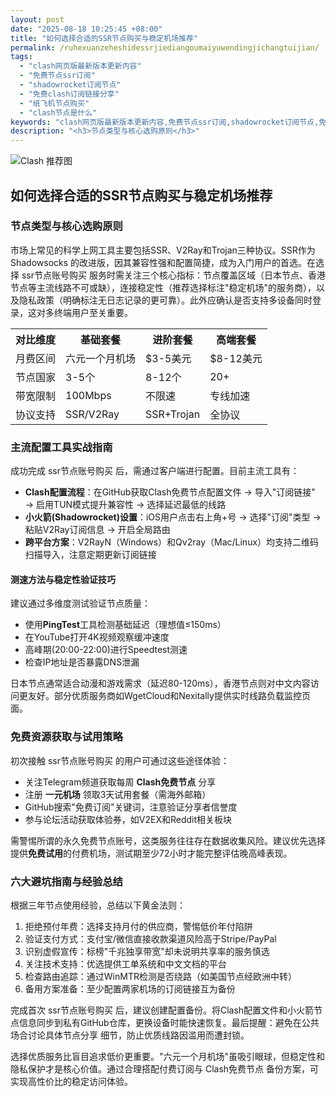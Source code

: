 ```yaml
---
layout: post
date: "2025-08-18 10:25:45 +08:00"
title: "如何选择合适的SSR节点购买与稳定机场推荐"
permalink: /ruhexuanzeheshidessrjiediangoumaiyuwendingjichangtuijian/
tags:
  - "clash网页版最新版本更新内容"
  - "免费节点ssr订阅"
  - "shadowrocket订阅节点"
  - "免费clash订阅链接分享"
  - "纸飞机节点购买"
  - "clash节点是什么"
keywords: "clash网页版最新版本更新内容,免费节点ssr订阅,shadowrocket订阅节点,免费clash订阅链接分享,纸飞机节点购买,clash节点是什么"
description: "<h3>节点类型与核心选购原则</h3>"
---
```


![Clash 推荐图](https://clashjd.github.io/assets/img/免费clash节点.png)

## 如何选择合适的SSR节点购买与稳定机场推荐

<h3>节点类型与核心选购原则</h3>
<p>市场上常见的科学上网工具主要包括SSR、V2Ray和Trojan三种协议。SSR作为 Shadowsocks 的改进版，因其兼容性强和配置简捷，成为入门用户的首选。在选择 ssr节点账号购买 服务时需关注三个核心指标：节点覆盖区域（日本节点、香港节点等主流线路不可或缺），连接稳定性（推荐选择标注"稳定机场"的服务商），以及隐私政策（明确标注无日志记录的更可靠）。此外应确认是否支持多设备同时登录，这对多终端用户至关重要。</p>
<table>
<tr><th>对比维度</th><th>基础套餐</th><th>进阶套餐</th><th>高端套餐</th></tr>
<tr><td>月费区间</td><td>六元一个月机场</td><td>$3-5美元</td><td>$8-12美元</td></tr>
<tr><td>节点国家</td><td>3-5个</td><td>8-12个</td><td>20+</td></tr>
<tr><td>带宽限制</td><td>100Mbps</td><td>不限速</td><td>专线加速</td></tr>
<tr><td>协议支持</td><td>SSR/V2Ray</td><td>SSR+Trojan</td><td>全协议</td></tr>
</table>
<h3>主流配置工具实战指南</h3>
<p>成功完成 ssr节点账号购买 后，需通过客户端进行配置。目前主流工具有：</p>
<ul>
<li><strong>Clash配置流程</strong>：在GitHub获取Clash免费节点配置文件 → 导入"订阅链接" → 启用TUN模式提升兼容性 → 选择延迟最低的线路</li>
<li><strong>小火箭(Shadowrocket)设置</strong>：iOS用户点击右上角+号 → 选择"订阅"类型 → 粘贴V2Ray订阅信息 → 开启全局路由</li>
<li><strong>跨平台方案</strong>：V2RayN（Windows）和Qv2ray（Mac/Linux）均支持二维码扫描导入，注意定期更新订阅链接</li>
</ul>
<h4>测速方法与稳定性验证技巧</h4>
<p>建议通过多维度测试验证节点质量：</p>
<ul>
<li>使用<strong>PingTest</strong>工具检测基础延迟（理想值≤150ms）</li>
<li>在YouTube打开4K视频观察缓冲速度</li>
<li>高峰期(20:00-22:00)进行Speedtest测速</li>
<li>检查IP地址是否暴露DNS泄漏</li>
</ul>
<p>日本节点通常适合动漫和游戏需求（延迟80-120ms），香港节点则对中文内容访问更友好。部分优质服务商如WgetCloud和Nexitally提供实时线路负载监控页面。</p>
<h3>免费资源获取与试用策略</h3>
<p>初次接触 ssr节点账号购买 的用户可通过这些途径体验：</p>
<ul>
<li>关注Telegram频道获取每周 <strong>Clash免费节点</strong> 分享</li>
<li>注册 <strong>一元机场</strong> 领取3天试用套餐（需海外邮箱）</li>
<li>GitHub搜索"免费订阅"关键词，注意验证分享者信誉度</li>
<li>参与论坛活动获取体验券，如V2EX和Reddit相关板块</li>
</ul>
<p>需警惕所谓的永久免费节点账号，这类服务往往存在数据收集风险。建议优先选择提供<strong>免费试用</strong>的付费机场，测试期至少72小时才能完整评估晚高峰表现。</p>
<h3>六大避坑指南与经验总结</h3>
<p>根据三年节点使用经验，总结以下黄金法则：</p>
<ol>
<li>拒绝预付年费：选择支持月付的供应商，警惕低价年付陷阱</li>
<li>验证支付方式：支付宝/微信直接收款渠道风险高于Stripe/PayPal</li>
<li>识别虚假宣传：标榜"千兆独享带宽"却未说明共享率的服务慎选</li>
<li>关注技术支持：优选提供工单系统和中文文档的平台</li>
<li>检查路由追踪：通过WinMTR检测是否绕路（如美国节点经欧洲中转）</li>
<li>备用方案准备：至少配置两家机场的订阅链接互为备份</li>
</ol>
<p>完成首次 ssr节点账号购买 后，建议创建配置备份。将Clash配置文件和小火箭节点信息同步到私有GitHub仓库，更换设备时能快速恢复。最后提醒：避免在公共场合讨论具体节点分享 细节，防止优质线路因滥用而遭封锁。</p>
<p>选择优质服务比盲目追求低价更重要。"六元一个月机场"虽吸引眼球，但稳定性和隐私保护才是核心价值。通过合理搭配付费订阅与 Clash免费节点 备份方案，可实现高性价比的稳定访问体验。</p>